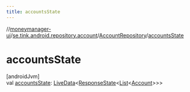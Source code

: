```yaml
---
title: accountsState
---
```

//[moneymanager-ui](../../../index.html)/[se.tink.android.repository.account](../index.html)/[AccountRepository](index.html)/[accountsState](accounts-state.html)



# accountsState



[androidJvm]\
val [accountsState](accounts-state.html): [LiveData](https://developer.android.com/reference/kotlin/androidx/lifecycle/LiveData.html)&lt;[ResponseState](../../com.tink.service.network/-response-state/index.html)&lt;[List](https://kotlinlang.org/api/latest/jvm/stdlib/kotlin.collections/-list/index.html)&lt;[Account](../../com.tink.model.account/-account/index.html)&gt;&gt;&gt;




